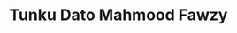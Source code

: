 ---
title: Tunku Dato Mahmood Fawzy
profile_pic: https://photos.geni.com/p13/c5/34/47/29/53444858f8c57305/photo-7079_2__medium.jpg
gender: Male
year_of_birth: 1959
nationality: Malaysian
country_of_residence: Malaysia
ethnicity: Malay
description: BA (Hons) Business Studies (Polytechnic of Central London), MBA (University of Warwick), Risk Management, Operations, Strategy & Governance
education: BA (Hons) Business Studies (Polytechnic of Central London), MBA (University of Warwick)
skillset1: risk management
skillset2: operations
skillset3: strategy & governance
skillset4:
comment: Fairly strong character. Potential capacity. Experienced Board member with seniority. Based on TM Directorship, wants to do the right thing, can discuss disagreements (sources aree TAZ, OKH). 
slug: https://tunkumahmoodfawzy.com/?page_id=133
---